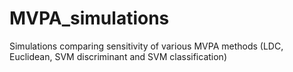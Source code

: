 # MVPA_simulations
Simulations comparing sensitivity of various MVPA methods (LDC, Euclidean, SVM discriminant and SVM classification)
